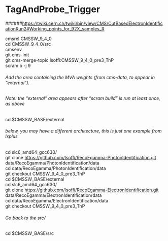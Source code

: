 # TagAndProbe_Trigger

######https://twiki.cern.ch/twiki/bin/view/CMS/CutBasedElectronIdentificationRun2#Working_points_for_92X_samples_R  
  
cmsrel CMSSW_9_4_0  
cd CMSSW_9_4_0/src  
cmsenv  
git cms-init  
git cms-merge-topic lsoffi:CMSSW_9_4_0_pre3_TnP  
scram b -j 9  


###### Add the area containing the MVA weights (from cms-data, to appear in “external”).
###### Note: the “external” area appears after “scram build” is run at least once, as above

cd $CMSSW_BASE/external  
###### below, you may have a different architecture, this is just one example from lxplus
cd slc6_amd64_gcc630/  
git clone https://github.com/lsoffi/RecoEgamma-PhotonIdentification.git data/RecoEgamma/PhotonIdentification/data  
cd data/RecoEgamma/PhotonIdentification/data  
git checkout CMSSW_9_4_0_pre3_TnP  
cd $CMSSW_BASE/external  
cd slc6_amd64_gcc630/  
git clone https://github.com/lsoffi/RecoEgamma-ElectronIdentification.git data/RecoEgamma/ElectronIdentification/data  
cd data/RecoEgamma/ElectronIdentification/data  
git checkout CMSSW_9_4_0_pre3_TnP  
###### Go back to the src/
cd $CMSSW_BASE/src  


